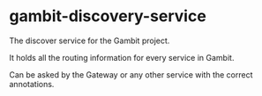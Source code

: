 # gambit-discovery-service


The discover service for the Gambit project.  

It holds all the routing information for every service in Gambit.  

Can be asked by the Gateway or any other service with the correct annotations.  
